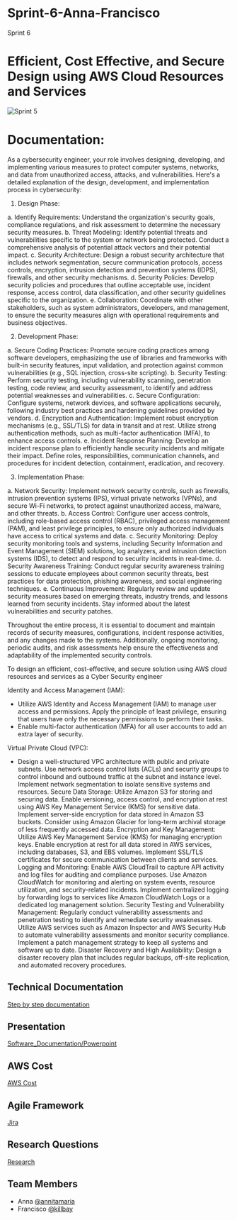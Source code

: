 # Sprint-6-Anna-Francisco
Sprint 6 
# Efficient, Cost Effective, and Secure Design using AWS Cloud Resources and Services 

![Sprint 5](https://mti.com/wp-content/uploads/2020/06/blog-siem-image-03.jpg)

# Documentation: 
As a cybersecurity engineer, your role involves designing, developing, and implementing various measures to protect computer systems, networks, and data from unauthorized access, attacks, and vulnerabilities. Here's a detailed explanation of the design, development, and implementation process in cybersecurity:

1. Design Phase:
   
 a. Identify Requirements: Understand the organization's security goals, compliance regulations, and risk assessment to determine the necessary security measures. 
 b. Threat Modeling: Identify potential threats and vulnerabilities specific to the system or network being protected. Conduct a comprehensive analysis of potential attack vectors and their potential impact.
 c. Security Architecture: Design a robust security architecture that includes network segmentation, secure communication protocols, access controls, encryption, intrusion detection and prevention systems (IDPS), firewalls, and other security mechanisms.
 d. Security Policies: Develop security policies and procedures that outline acceptable use, incident response, access control, data classification, and other security guidelines specific to the organization.
 e. Collaboration: Coordinate with other stakeholders, such as system administrators, developers, and management, to ensure the security measures align with operational requirements and business objectives.
 
 2. Development Phase:
   
 a. Secure Coding Practices: Promote secure coding practices among software developers, emphasizing the use of libraries and frameworks with built-in security features, input validation, and protection against common vulnerabilities (e.g., SQL injection, cross-site scripting).
 b. Security Testing: Perform security testing, including vulnerability scanning, penetration testing, code review, and security assessment, to identify and address potential weaknesses and vulnerabilities.
 c. Secure Configuration: Configure systems, network devices, and software applications securely, following industry best practices and hardening guidelines provided by vendors.
 d. Encryption and Authentication: Implement robust encryption mechanisms (e.g., SSL/TLS) for data in transit and at rest. Utilize strong authentication methods, such as multi-factor authentication (MFA), to enhance access controls.
 e. Incident Response Planning: Develop an incident response plan to efficiently handle security incidents and mitigate their impact. Define roles, responsibilities, communication channels, and procedures for incident detection, containment, eradication, and recovery.

3. Implementation Phase:
   
 a. Network Security: Implement network security controls, such as firewalls, intrusion prevention systems (IPS), virtual private networks (VPNs), and secure Wi-Fi networks, to protect against unauthorized access, malware, and other threats.
 b. Access Control: Configure user access controls, including role-based access control (RBAC), privileged access management (PAM), and least privilege principles, to ensure only authorized individuals have access to critical systems and data.
 c. Security Monitoring: Deploy security monitoring tools and systems, including Security Information and Event Management (SIEM) solutions, log analyzers, and intrusion detection systems (IDS), to detect and respond to security incidents in real-time.
 d. Security Awareness Training: Conduct regular security awareness training sessions to educate employees about common security threats, best practices for data protection, phishing awareness, and social engineering techniques.
 e. Continuous Improvement: Regularly review and update security measures based on emerging threats, industry trends, and lessons learned from security incidents. Stay informed about the latest vulnerabilities and security patches.

Throughout the entire process, it is essential to document and maintain records of security measures, configurations, incident response activities, and any changes made to the systems. Additionally, ongoing monitoring, periodic audits, and risk assessments help ensure the effectiveness and adaptability of the implemented security controls.


To design an efficient, cost-effective, and secure solution using AWS cloud resources and services as a Cyber Security engineer

Identity and Access Management (IAM):
   - Utilize AWS Identity and Access Management (IAM) to manage user access and permissions. Apply the principle of least privilege, ensuring that users have only the necessary permissions to perform their tasks.
   - Enable multi-factor authentication (MFA) for all user accounts to add an extra layer of security.

Virtual Private Cloud (VPC):
   - Design a well-structured VPC architecture with public and private subnets.
Use network access control lists (ACLs) and security groups to control inbound and outbound traffic at the subnet and instance level.
Implement network segmentation to isolate sensitive systems and resources.
Secure Data Storage:
Utilize Amazon S3 for storing and securing data. Enable versioning, access control, and encryption at rest using AWS Key Management Service (KMS) for sensitive data.
Implement server-side encryption for data stored in Amazon S3 buckets.
Consider using Amazon Glacier for long-term archival storage of less frequently accessed data.
Encryption and Key Management:
Utilize AWS Key Management Service (KMS) for managing encryption keys.
Enable encryption at rest for all data stored in AWS services, including databases, S3, and EBS volumes.
Implement SSL/TLS certificates for secure communication between clients and services.
Logging and Monitoring:
Enable AWS CloudTrail to capture API activity and log files for auditing and compliance purposes.
Use Amazon CloudWatch for monitoring and alerting on system events, resource utilization, and security-related incidents.
Implement centralized logging by forwarding logs to services like Amazon CloudWatch Logs or a dedicated log management solution.
Security Testing and Vulnerability Management:
Regularly conduct vulnerability assessments and penetration testing to identify and remediate security weaknesses.
Utilize AWS services such as Amazon Inspector and AWS Security Hub to automate vulnerability assessments and monitor security compliance.
Implement a patch management strategy to keep all systems and software up to date.
Disaster Recovery and High Availability:
Design a disaster recovery plan that includes regular backups, off-site replication, and automated recovery procedures.





## Technical Documentation

[Step by step documentation](https://docs.google.com/document/d/1IvccqKaTwomLh-dwx_DB6I_jegXq9G-Y/edit#heading=h.gjdgxs)

## Presentation

[Software_Documentation/Powerpoint](https://docs.google.com/presentation/d/1HIGtFUXZXtAImRDnoDwXjvFat2nGWqwMEFrV3eIWatI/edit#slide=id.g4dfce81f19_0_45)

## AWS Cost
[AWS Cost](https://docs.google.com/document/d/1KC6UXP5oOpZBwpPOoJ6RnTnGg7duFGMMM3kzqdfUY5Y/edit)


## Agile Framework
[Jira ](https://drive.google.com/file/d/1Ki3C_C_G0apC7y3RJmJfZxOgo-k_pvSB/view?usp=sharing)



## Research Questions

[Research](https://docs.google.com/document/d/1q-4s0wYduzxw-lVYxSbrizw33M_LNwQY/edit)

## Team Members
- Anna [@annitamaria](https://github.com/orgs/cybertrainingrange/people/ANNITAMARIA)
- Francisco [@killbay](https://github.com/orgs/cybertrainingrange/people/killbay)


